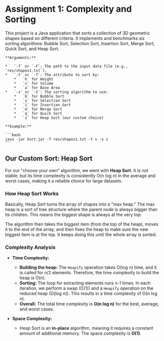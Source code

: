 # Assignment 1: Complexity and Sorting

This project is a Java application that sorts a collection of 3D geometric shapes based on different criteria. It implements and benchmarks six sorting algorithms: Bubble Sort, Selection Sort, Insertion Sort, Merge Sort, Quick Sort, and Heap Sort.

    **Arguments:**

    *   `-f` or `-F`: The path to the input data file (e.g., `res/shapes1.txt`).
    *   `-t` or `-T`: The attribute to sort by:
        *   `h` for Height
        *   `v` for Volume
        *   `a` for Base Area
    *   `-s` or `-S`: The sorting algorithm to use:
        *   `b` for Bubble Sort
        *   `s` for Selection Sort
        *   `i` for Insertion Sort
        *   `m` for Merge Sort
        *   `q` for Quick Sort
        *   `z` for Heap Sort (our custom choice)

    **Example:**

    ```bash
    java -jar Sort.jar -f res/shapes1.txt -t v -s z
    ```

## Our Custom Sort: Heap Sort

For our "choose your own" algorithm, we went with **Heap Sort**. It is not stable, but its time complexity is consistently O(n log n) in the average and worst cases, making it a reliable choice for large datasets.

### How Heap Sort Works

Basically, Heap Sort turns the array of shapes into a "max heap." The max heap is a sort of tree structure where the parent node is always bigger than its children. This means the biggest shape is always at the very top.

The algorithm then takes the biggest item (from the top of the heap), moves it to the end of the array, and then fixes the heap to make sure the new biggest item is at the top. It keeps doing this until the whole array is sorted.

### Complexity Analysis

- **Time Complexity:**

  - **Building the heap:** The `Heapify` operation takes O(log n) time, and it is called for n/2 elements. Therefore, the time complexity to build the heap is O(n).
  - **Sorting:** The loop for extracting elements runs n-1 times. In each iteration, we perform a swap (O(1)) and a `Heapify` operation on the reduced heap (O(log n)). This results in a time complexity of O(n log n).
  - **Overall:** The total time complexity is **O(n log n)** for the best, average, and worst cases.

- **Space Complexity:**
  - Heap Sort is an **in-place** algorithm, meaning it requires a constant amount of additional memory. The space complexity is **O(1)**.
